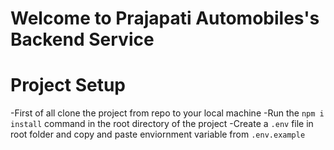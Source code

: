 # Welcome to Prajapati Automobiles's Backend Service

# Project Setup
-First of all clone the project from repo to your local machine
-Run the `npm i install` command in the root directory of the project
-Create a `.env` file in root folder and copy and paste enviornment variable from `.env.example`

